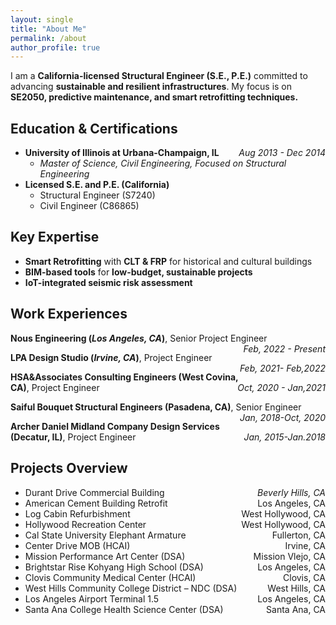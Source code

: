 ```yaml
---
layout: single
title: "About Me"
permalink: /about
author_profile: true
---
```


I am a **California-licensed Structural Engineer (S.E., P.E.)** committed to advancing **sustainable and resilient infrastructures**. My focus is on **SE2050, predictive maintenance, and smart retrofitting techniques.**

## **Education & Certifications**
- **University of Illinois at Urbana-Champaign, IL** <span style="float: right;">*Aug 2013 - Dec 2014*</span>
    - *Master of Science, Civil Engineering, Focused on Structural Engineering*
- **Licensed S.E. and P.E. (California)**
    - Structural Engineer (S7240)
    - Civil Engineer (C86865)

## **Key Expertise**
- **Smart Retrofitting** with **CLT & FRP** for historical and cultural buildings
- **BIM-based tools** for **low-budget, sustainable projects**
- **IoT-integrated seismic risk assessment**

## Work Experiences

**Nous Engineering (*Los Angeles, CA*)**, Senior Project Engineer<span style="float: right;">*Feb, 2022 - Present*</span>

**LPA Design Studio (*Irvine, CA*)**, Project Engineer<span style="float: right;">*Feb, 2021- Feb,2022*</span>

**HSA&Associates Consulting Engineers (West Covina, CA)**, Project Engineer <span style="float: right;">*Oct, 2020 - Jan,2021*</span>

**Saiful Bouquet Structural Engineers (Pasadena, CA)**, Senior Engineer <span style="float: right;">*Jan, 2018-Oct, 2020*</span>

**Archer Daniel Midland Company Design Services (Decatur, IL)**, Project Engineer <span style="float: right;">*Jan, 2015-Jan.2018*</span>

## Projects Overview

 - Durant Drive Commercial Building <span style="float: right;">*Beverly Hills, CA*</span>
 - American Cement Building Retrofit <span style="float: right;">Los Angeles, CA</span>
 - Log Cabin Refurbishment <span style="float: right;">West Hollywood, CA</span>
 - Hollywood Recreation Center <span style="float: right;">West Hollywood, CA</span>
 - Cal State University Elephant Armature <span style="float: right;">Fullerton, CA</span>
 - Center Drive MOB (HCAI) <span style="float: right;">Irvine, CA</span>
 - Mission Performance Art Center (DSA) <span style="float: right;">Mission Vlejo, CA</span>
 - Brightstar Rise Kohyang High School (DSA) <span style="float: right;">Los Angeles, CA</span> 
 - Clovis Community Medical Center (HCAI) <span style="float: right;">Clovis, CA</span>
 - West Hills Community College District – NDC (DSA) <span style="float: right;">West Hills, CA</span>
 - Los Angeles Airport Terminal 1.5 <span style="float: right;">Los Angeles, CA</span>
 - Santa Ana College Health Science Center (DSA) <span style="float: right;">Santa Ana, CA</span>

